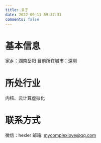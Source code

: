 ```yaml
---
title: 关于
date: 2022-09-11 09:37:31
comments: false
---
```


# 基本信息
家乡：湖南岳阳 
目前所在城市：深圳

# 所处行业
内核、云计算虚拟化

# 联系方式
微信：hexler
邮箱: mycomplexlove@qq.com


